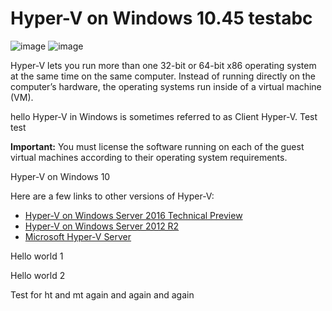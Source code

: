 # Hyper-V on Windows 10.45 testabc

![image](media/1.png)
![image](media/22222.png)

Hyper-V lets you run more than one 32-bit or 64-bit x86 operating system at the same time on the same computer. Instead of running directly on the computer’s hardware, the operating systems run inside of a virtual machine (VM).

hello
Hyper-V in Windows is sometimes referred to as Client Hyper-V. Test test

**Important:** You must license the software running on each of the guest virtual machines according to their operating system requirements.

Hyper-V on Windows 10

Here are a few links to other versions of Hyper-V:
*  [Hyper-V on Windows Server 2016 Technical Preview](https://technet.microsoft.com/en-us/library/mt126117.aspx)
*  [Hyper-V on Windows Server 2012 R2](https://technet.microsoft.com/en-us/library/hh831531.aspx)
*  [Microsoft Hyper-V Server](https://technet.microsoft.com/library/hh923062.aspx)


Hello world 1 

Hello world 2

Test for ht and mt again and again and again

